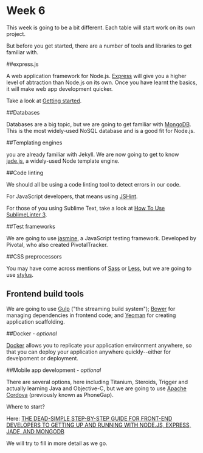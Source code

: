 # Week 6

This week is going to be a bit different. Each table will start work on its own project.

But before you get started, there are a number of tools and libraries to get familiar with.

##express.js 

A web application framework for Node.js. [Express](http://expressjs.com/) will give you a higher level of abtraction than Node.js on its own. Once you have learnt the basics, it will make web app development quicker.

Take a look at [Getting started](http://expressjs.com/guide.html).

##Databases

Databases are a big topic, but we are going to get familiar with [MongoDB](http://www.mongodb.org/). This is the most widely-used NoSQL database and is a good fit for Node.js.

##Templating engines

you are already familiar with Jekyll. We are now going to get to know [jade.js](http://jade-lang.com/), a widely-used Node template engine.

##Code linting

We should all be using a code linting tool to detect errors in our code. 

For JavaScript developers, that means using [JSHint](http://jshint.com/).

For those of you using Sublime Text, take a look at [How To Use SublimeLinter 3](http://youtu.be/u6fvJRao-E4).

##Test frameworks

We are going to use [jasmine](http://jasmine.github.io/), a JavaScript testing framework. Developed by Pivotal, who also created PivotalTracker.

##CSS preprocessors

You may have come across mentions of [Sass](http://sass-lang.com/) or [Less](http://lesscss.org/), but we are going to use [stylus](http://learnboost.github.io/stylus/).

## Frontend build tools

We are going to use [Gulp](http://gulpjs.com/) ("the streaming build system"); [Bower](http://bower.io/) for managing dependencies in frontend code; and [Yeoman](http://yeoman.io/learning/) for creating application scaffolding.

##Docker - *optional*

[Docker](https://www.docker.com/) allows you to replicate your application environment anywhere, so that you can deploy your application anywhere quickly--either for develpoment or deployment.

##Mobile app development - *optional*

There are several options, here including Titanium, Steroids, Trigger and actually learning Java and Objective-C, but we are going to use [Apache Cordova](http://cordova.apache.org/) (previously known as PhoneGap).

Where to start? 

Here: [THE DEAD-SIMPLE STEP-BY-STEP GUIDE FOR FRONT-END DEVELOPERS TO GETTING UP AND RUNNING WITH NODE.JS, EXPRESS, JADE, AND MONGODB](http://cwbuecheler.com/web/tutorials/2013/node-express-mongo/)

We will try to fill in more detail as we go.

